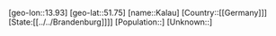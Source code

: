 ﻿---
location: [51.75,13.93]
type: City
tags:
- geo/City


SpocWebEntityId: 31262
isDeleted: false
confidential: public

---
[geo-lon::13.93]
[geo-lat::51.75]
[name::Kalau]
[Country::[[Germany]]]
[State:[[../../Brandenburg]]]]
[Population::]
[Unknown::]

